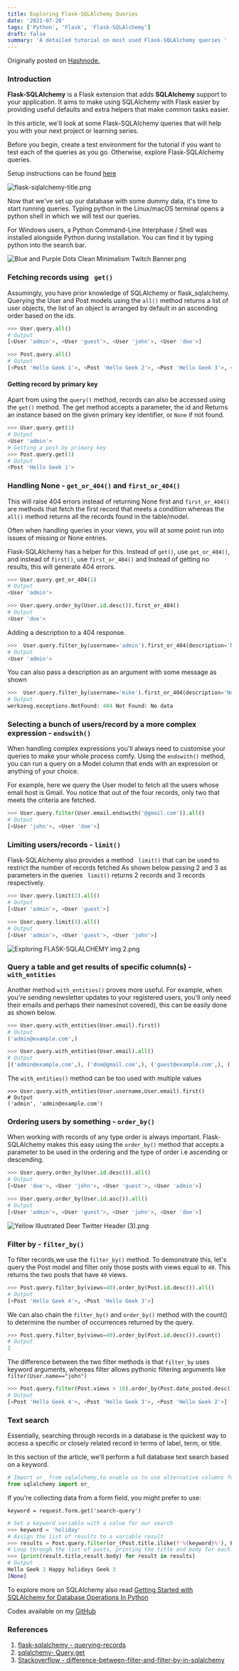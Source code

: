 ```yaml
---
title: Exploring Flask-SQLAlchemy Queries
date: '2021-07-20'
tags: ['Python', 'Flask', 'Flask-SQLAlchemy']
draft: false
summary: 'A detailed tutorial on most used Flask-SQLAlchemy queries '
---
```


Originally posted on [Hashnode.](https://develie.hashnode.dev/exploring-flask-sqlalchemy-queries)

### Introduction

**Flask-SQLAlchemy** is a Flask extension that adds **SQLAlchemy** support to your application.
It aims to make using SQLAlchemy with Flask easier by providing useful defaults and extra helpers that make common tasks easier.

In this article, we'll look at some Flask-SQLAlchemy queries that
will help you with your next project or learning series.

Before you begin, create a test environment for the tutorial if you want to test each of the queries as you go. Otherwise, explore Flask-SQLAlchemy queries.

Setup instructions can be found [here](https://github.com/Dev-Elie/Exploring-Flask_SQLAlchemy-Queries/tree/main#readme)

![flask-sqlalchemy-title.png](https://cdn.hashnode.com/res/hashnode/image/upload/v1628888654483/22dxtr56T.png)

Now that we've set up our database with some dummy data, it's time to start running queries.
Typing python in the Linux/macOS terminal opens a python shell in which we will test our queries.

For Windows users, a Python Command-Line Interphase / Shell was installed alongside Python during installation. You can find it by typing python into the search bar.

![Blue and Purple Dots Clean Minimalism Twitch Banner.png](https://cdn.hashnode.com/res/hashnode/image/upload/v1628892670219/gvBz8WIWT.png)

### Fetching records using ` get()`

Assumingly, you have prior knowledge of SQLAlchemy or flask_sqlalchemy.
Querying the User and Post models using the `all()` method returns a list of user objects,
the list of an object is arranged by default in an ascending order based on the ids.

```python
>>> User.query.all()
# Output
[<User 'admin'>, <User 'guest'>, <User 'john'>, <User 'doe'>]

>>> Post.query.all()
# Output
[<Post 'Hello Geek 1'>, <Post 'Hello Geek 2'>, <Post 'Hello Geek 3'>, <Post 'Hello Geek 4'>]
```

#### Getting record by primary key

Apart from using the `query()` method, records can also be accessed using the `get()` method.
The get method accepts a parameter, the id and
Returns an instance based on the given primary key identifier, or `None` if not found.

```python
>>> User.query.get(1)
# Output
<User 'admin'>
# Getting a post by primary key
>>> Post.query.get(1)
# Output
<Post 'Hello Geek 1'>

```

### Handling None - `get_or_404()` and `first_or_404()`

This will raise 404 errors instead of returning None
first and `first_or_404()` are methods that fetch the first record that meets a condition whereas
the `all()` method returns all the records found in the table/model.

Often when handling queries in your views, you will at some point run into issues of
missing or None entries.

Flask-SQLAlchemy has a helper for this. Instead of `get()`, use `get_or_404()`,
and instead of `first()`, use `first_or_404()` and Instead of getting no results,
this will generate 404 errors.

```python
>>> User.query.get_or_404(1)
# Output
<User 'admin'>

>>> User.query.order_by(User.id.desc()).first_or_404()
# Output
<User 'doe'>
```

Adding a description to a 404 response.

```python
>>>  User.query.filter_by(username='admin').first_or_404(description='No data!')
# Output
<User 'admin'>
```

You can also pass a description as an argument with some message as shown

```python
>>>  User.query.filter_by(username='mike').first_or_404(description='No data!')
# Output
werkzeug.exceptions.NotFound: 404 Not Found: No data
```

### Selecting a bunch of users/record by a more complex expression - `endswith()`

When handling complex expressions you'll always need to customise your queries
to make your whole process comfy.
Using the `endswith()` method, you can run a query
on a Model column that ends with an expression or anything of your choice.

For example, here we query the User model to fetch all the users whose email host
is Gmail. You notice that out of the four records, only two that meets the criteria
are fetched.

```python
>>> User.query.filter(User.email.endswith('@gmail.com')).all()
# Output
[<User 'john'>, <User 'doe'>]
```

### Limiting users/records - `limit()`

Flask-SQLAlchemy also provides a method ` limit()` that can be used to restrict
the number of records fetched
As shown below passing 2 and 3 as parameters in the queries ` limit()` returns
2 records and 3 records respectively.

```python
>>> User.query.limit(2).all()
# Output
[<User 'admin'>, <User 'guest'>]

>>> User.query.limit(3).all()
# Output
[<User 'admin'>, <User 'guest'>, <User 'john'>]
```

![Exploring FLASK-SQLALCHEMY img 2.png](https://cdn.hashnode.com/res/hashnode/image/upload/v1628891319006/bK43llTME.png)

### Query a table and get results of specific column(s) - `with_entities`

Another method `with_entities()` proves more useful. For example, when you're sending newsletter updates to your registered users, you'll only need their emails and perhaps their names(not covered),
this can be easily done as shown below.

```python
>>> User.query.with_entities(User.email).first()
# Output
('admin@example.com',)

>>> User.query.with_entities(User.email).all()
# Output
[('admin@example.com',), ('doe@gmail.com',), ('guest@example.com',), ('john@gmail.com',)]
```

The `with_entities()` method can be too used with multiple values

```
>>> User.query.with_entities(User.username,User.email).first()
# Output
('admin', 'admin@example.com')
```

### Ordering users by something - `order_by()`

When working with records of any type order is always important. Flask-SQLAlchemy makes this
easy using the `order_by()` method that accepts a parameter to be used in the ordering and the
type of order i.e ascending or descending.

```python
>>> User.query.order_by(User.id.desc()).all()
# Output
[<User 'doe'>, <User 'john'>, <User 'guest'>, <User 'admin'>]

>>> User.query.order_by(User.id.asc()).all()
# Output
[<User 'admin'>, <User 'guest'>, <User 'john'>, <User 'doe'>]
```

![Yellow Illustrated Deer Twitter Header (3).png](https://cdn.hashnode.com/res/hashnode/image/upload/v1628891721900/nEUDGfmqU.png)

### Filter by - `filter_by()`

To filter records,we use the `filter_by()` method.
To demonstrate this, let's query the Post model and filter only those posts with views equal to `40`.
This returns the two posts that have `40` views.

```python
>>> Post.query.filter_by(views=40).order_by(Post.id.desc()).all()
# Output
[<Post 'Hello Geek 4'>, <Post 'Hello Geek 3'>]
```

We can also chain the `filter_by()` and `order_by()` method with the count() to
determine the number of occurrences returned by the query.

```python
>>> Post.query.filter_by(views=40).order_by(Post.id.desc()).count()
# Output
2
```

The difference between the two filter methods is that `filter_by`
uses keyword arguments, whereas filter allows pythonic filtering arguments
like `filter(User.name=="john")`

```python
>>> Post.query.filter(Post.views > 10).order_by(Post.date_posted.desc())
# Output
[<Post 'Hello Geek 4'>, <Post 'Hello Geek 3'>, <Post 'Hello Geek 2'>]
```

### Text search

Essentially, searching through records in a database is the quickest way to access a
specific or closely related record in terms of label, term, or title.

In this section of the article, we'll perform a full database text search based on a keyword.

```python
# Import or_ from sqlalchemy,to enable us to use alternative columns for the search
from sqlalchemy import or_
```

If you're collecting data from a form field, you might prefer to use:

`keyword = request.form.get('search-query')`

```python
# Set a keyword variable with a value for our search
>>> keyword = 'holiday'
# Assign the list of results to a variable result
>>> results = Post.query.filter(or_(Post.title.ilike(f'%{keyword}%'), Post.body.ilike(f'%{keyword}%'))).all()
# Loop through the list of posts, printing the title and body for each.
>>> [print(result.title,result.body) for result in results]
# Output
Hello Geek 3 Happy holidays Geek 3
[None]
```

To explore more on SQLAlchemy also read [Getting Started with SQLAlchemy for Database Operations In Python](https://dev.to/grayhat/getting-started-with-sqlalchemy-for-database-operations-in-python-5b5p)

Codes available on my [GitHub](https://github.com/Dev-Elie/Exploring-Flask_SQLAlchemy-Queries)

### References

1. [flask-sqlalchemy - querying-records](https://flask-sqlalchemy.palletsprojects.com/en/2.x/queries/#querying-records)
2. [sqlalchemy- Query.get](https://docs.sqlalchemy.org/en/14/orm/query.html#sqlalchemy.orm.Query.get)
3. [Stackoverflow - difference-between-filter-and-filter-by-in-sqlalchemy](https://stackoverflow.com/questions/2128505/difference-between-filter-and-filter-by-in-sqlalchemy)
